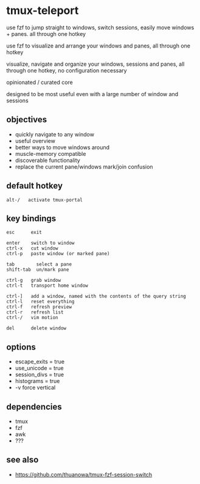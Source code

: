 # tmux-teleport

use fzf to jump straight to windows, switch sessions, easily move windows + panes. all through one hotkey

use fzf to visualize and arrange your windows and panes, all through one hotkey

visualize, navigate and organize your windows, sessions and panes, all through one hotkey, no configuration necessary

opinionated  / curated core

designed to be most useful even with a large number of window and sessions

## objectives

- quickly navigate to any window
- useful overview
- better ways to move windows around
- muscle-memory compatible
- discoverable functionality
- replace the current pane/windows mark/join confusion


## default hotkey

	alt-/   activate tmux-portal


## key bindings
	esc      exit

	enter    switch to window
	ctrl-x	 cut window 
	ctrl-p   paste window (or marked pane)

	tab        select a pane
	shift-tab  un/mark pane

	ctrl-g   grab window 
	ctrl-t   transport home window

	ctrl-]   add a window, named with the contents of the query string
	ctrl-l   reset everything
	ctrl-f   refresh preview
	ctrl-r   refresh list
	ctrl-/   vim motion

	del      delete window


## options

-	escape_exits = true
-	use_unicode = true
-	session_divs = true
-   histograms = true
-	-v force vertical


## dependencies

- tmux
- fzf
- awk
- ???

## see also

- https://github.com/thuanowa/tmux-fzf-session-switch

